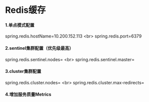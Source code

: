 # Redis缓存

#### 1.单点模式配置
spring.redis.hostName=10.200.152.113 \<br>
spring.redis.port=6379
#### 2.sentinel集群配置（优先级最高）
spring.redis.sentinel.nodes= \<br>
spring.redis.sentinel.master=
#### 3.cluster集群配置
spring.redis.cluster.nodes= \<br>
spring.redis.cluster.max-redirects=
#### 4.增加服务质量Metrics
